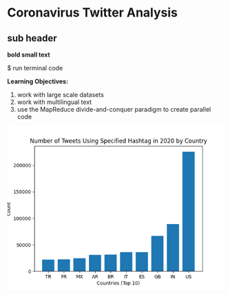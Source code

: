 # Coronavirus Twitter Analysis

## sub header 

**bold small text** 

$ run terminal code

**Learning Objectives:**

1. work with large scale datasets
1. work with multilingual text
1. use the MapReduce divide-and-conquer paradigm to create parallel code



<img src=country%5F%23coronavirus.png /> 
